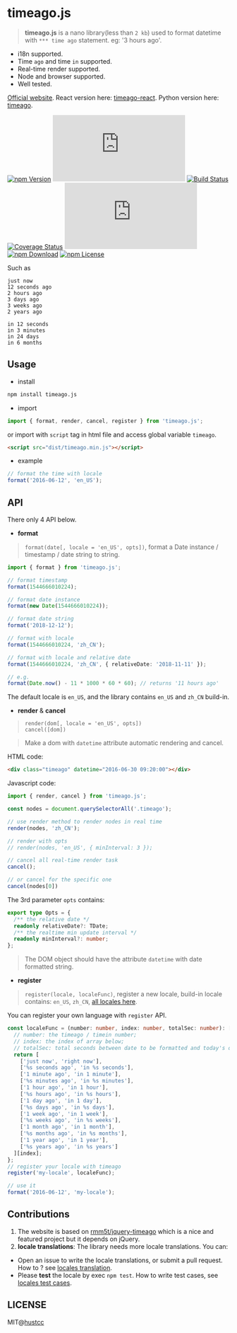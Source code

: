# timeago.js

> **timeago.js** is a nano library(less than `2 kb`)  used to format datetime with `*** time ago` statement. eg: '3 hours ago'.

 - i18n supported.
 - Time `ago` and time `in` supported.
 - Real-time render supported.
 - Node and browser supported.
 - Well tested.

[Official website](https://timeago.org/). React version here: [timeago-react](https://github.com/hustcc/timeago-react). Python version here: [timeago](https://github.com/hustcc/timeago).

[![npm Version](https://img.shields.io/npm/v/timeago.js.svg)](https://www.npmjs.com/package/timeago.js)
[![unpkg](https://img.shields.io/npm/v/timeago.js?label=cdn)](https://unpkg.com/browse/timeago.js/)
[![Build Status](https://github.com/hustcc/timeago.js/workflows/build/badge.svg)](https://github.com/hustcc/timeago.js/actions)
[![Coverage Status](https://coveralls.io/repos/github/hustcc/timeago.js/badge.svg?branch=master)](https://coveralls.io/github/hustcc/timeago.js?branch=master)
[![Dist gzip](https://img.badgesize.io/https://unpkg.com/timeago.js/dist/timeago.min.js?compression=gzip)](https://unpkg.com/timeago.js/dist/timeago.min.js)
[![npm Download](https://img.shields.io/npm/dm/timeago.js.svg)](https://www.npmjs.com/package/timeago.js)
[![npm License](https://img.shields.io/npm/l/timeago.js.svg)](https://www.npmjs.com/package/timeago.js)


Such as

```plain
just now
12 seconds ago
2 hours ago
3 days ago
3 weeks ago
2 years ago

in 12 seconds
in 3 minutes
in 24 days
in 6 months
```


## Usage

 - install

```bash
npm install timeago.js
```

 - import

```ts
import { format, render, cancel, register } from 'timeago.js';
```

or import with `script` tag in html file and access global variable `timeago`.

```html
<script src="dist/timeago.min.js"></script>
```

 - example

```ts
// format the time with locale
format('2016-06-12', 'en_US');
```


## API

There only 4 API below.

 - **format**

> `format(date[, locale = 'en_US', opts])`, format a Date instance / timestamp / date string to string.

```ts
import { format } from 'timeago.js';

// format timestamp
format(1544666010224);

// format date instance
format(new Date(1544666010224));

// format date string
format('2018-12-12');

// format with locale
format(1544666010224, 'zh_CN');

// format with locale and relative date
format(1544666010224, 'zh_CN', { relativeDate: '2018-11-11' });

// e.g.
format(Date.now() - 11 * 1000 * 60 * 60); // returns '11 hours ago'
``` 

The default locale is `en_US`, and the library contains `en_US` and `zh_CN` build-in.

 - **render** & **cancel**
   
> `render(dom[, locale = 'en_US', opts])`  
> `cancel([dom])`

> Make a dom with `datetime` attribute automatic rendering and cancel.

HTML code:

```html
<div class="timeago" datetime="2016-06-30 09:20:00"></div>
```

Javascript code:

```ts
import { render, cancel } from 'timeago.js';

const nodes = document.querySelectorAll('.timeago');

// use render method to render nodes in real time
render(nodes, 'zh_CN');

// render with opts
// render(nodes, 'en_US', { minInterval: 3 });

// cancel all real-time render task
cancel();

// or cancel for the specific one
cancel(nodes[0])
```

The 3rd parameter `opts` contains:

```ts
export type Opts = {
  /** the relative date */
  readonly relativeDate?: TDate;
  /** the realtime min update interval */
  readonly minInterval?: number;
};
``` 

> The DOM object should have the attribute `datetime` with date formatted string.

 - **register**

> `register(locale, localeFunc)`, register a new locale, build-in locale contains: `en_US`, `zh_CN`, [all locales here](src/lang).

You can register your own language with `register` API.

```ts
const localeFunc = (number: number, index: number, totalSec: number): [string, string] => {
  // number: the timeago / timein number;
  // index: the index of array below;
  // totalSec: total seconds between date to be formatted and today's date;
  return [
    ['just now', 'right now'],
    ['%s seconds ago', 'in %s seconds'],
    ['1 minute ago', 'in 1 minute'],
    ['%s minutes ago', 'in %s minutes'],
    ['1 hour ago', 'in 1 hour'],
    ['%s hours ago', 'in %s hours'],
    ['1 day ago', 'in 1 day'],
    ['%s days ago', 'in %s days'],
    ['1 week ago', 'in 1 week'],
    ['%s weeks ago', 'in %s weeks'],
    ['1 month ago', 'in 1 month'],
    ['%s months ago', 'in %s months'],
    ['1 year ago', 'in 1 year'],
    ['%s years ago', 'in %s years']
  ][index];
};
// register your locale with timeago
register('my-locale', localeFunc);

// use it
format('2016-06-12', 'my-locale');
```


## Contributions

1. The website is based on [rmm5t/jquery-timeago](https://github.com/rmm5t/jquery-timeago) which is a nice and featured project but it depends on jQuery.
2. **locale translations**: The library needs more locale translations. You can:

 - Open an issue to write the locale translations, or submit a pull request. How to ? see [locales translation](src/lang/).
 - Please **test** the locale by exec `npm test`. How to write test cases, see [locales test cases](__tests__/lang/).


## LICENSE

MIT@[hustcc](https://github.com/hustcc)

